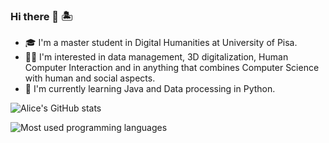 ### Hi there 👋 🏝

- 🎓 I'm a master student in Digital Humanities at University of Pisa.
- 👩‍💻 I'm interested in data management, 3D digitalization, Human Computer Interaction and in anything that combines Computer Science with human and social aspects.
- 🧠 I'm currently learning Java and Data processing in Python.

![Alice's GitHub stats](https://github-readme-stats.vercel.app/api?username=alisola21&theme=tokyonight&show_icons=true)


![Most used programming languages](https://github-readme-stats.vercel.app/api/top-langs/?username=alisola21&layout=compact&theme=tokyonight)
